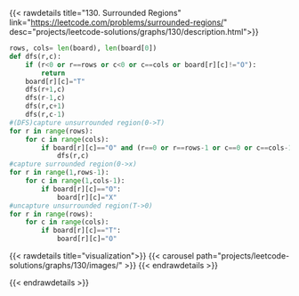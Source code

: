 {{< rawdetails title="130. Surrounded Regions" link="https://leetcode.com/problems/surrounded-regions/" 
	desc="projects/leetcode-solutions/graphs/130/description.html">}}

```python
rows, cols= len(board), len(board[0])
def dfs(r,c): 
    if (r<0 or r==rows or c<0 or c==cols or board[r][c]!="O"):
        return 
    board[r][c]="T"
    dfs(r+1,c)
    dfs(r-1,c)
    dfs(r,c+1)
    dfs(r,c-1)
#(DFS)capture unsurrounded region(0->T)
for r in range(rows):
    for c in range(cols):
        if board[r][c]=="O" and (r==0 or r==rows-1 or c==0 or c==cols-1):
            dfs(r,c)
#capture surrounded region(0->x)
for r in range(1,rows-1):
    for c in range(1,cols-1):
        if board[r][c]=="O":
            board[r][c]="X" 
#uncapture unsurrounded region(T->0)
for r in range(rows):
    for c in range(cols):
        if board[r][c]=="T":
            board[r][c]="O"
```

{{< rawdetails title="visualization">}}
{{< carousel path="projects/leetcode-solutions/graphs/130/images/" >}}
{{< endrawdetails >}}


{{< endrawdetails >}}

